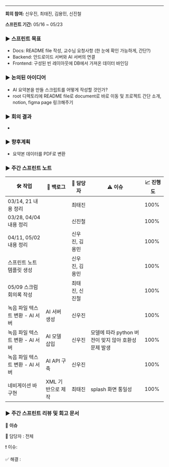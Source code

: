 ---

**회의 참여:** 신우진, 최태진, 김용민, 신진철

**스프린트 기간:** 05/16 ~ 05/23

### ▶️ 스프린트 목표

- Docs: README file 작성, 교수님 요청사항 (한 눈에 확인 가능하게, 간단?)
- Backend: 안드로이드 서버와 AI 서버의 연결
- Frontend: 구성된 빈 레이아웃에 DB에서 가져온 데이터 바인딩

### ▶️ 논의된 아이디어

- AI 요약본을 만들 스크립트를 어떻게 작성할 것인가?
- root 디렉토리에 README file로 document로 바로 이동 및 프로젝트 간단 소개, notion, figma page 링크해주기

### ▶️ 회의 결과

- 

### ▶️ 향후계획

- 요약본 데이터를 PDF로 변환

### ▶️ 주간 스프린트 노트

| 🛠️ 작업 | 📜 백로그 | 👤 담당자 | ⚠️ 이슈 | 📈 진행도 |
| --- | --- | --- | --- | --- |
| 03/14, 21 내용 정리 |  | 최태진 |  | 100% |
| 03/28, 04/04 내용 정리 |  | 신진철 |  | 100% |
| 04/11, 05/02 내용 정리 |  | 신우진, 김용민 |  | 100% |
| 스프린트 노트 템플릿 생성 |  | 신우진, 김용민 |  | 100% |
| 05/09 스크럼 회의록 작성 |  | 최태진, 신진철 |  | 100% |
| 녹음 파일 텍스트 변환 - AI 서버 | AI 서버 생성 | 신우진 |  | 100% |
| 녹음 파일 텍스트 변환 - AI 서버 | AI 모델 삽입 | 신우진 | 모델에 따라 python 버전이 맞지 않아 호환성 문제 발생 | 100% |
| 녹음 파일 텍스트 변환 - AI 서버 | AI API 구축 | 신우진 |  | 100% |
| 네비게이션 바 구현 | XML 기반으로 제작 | 최태진 |  splash 화면 통일성 | 100% |

### ▶️ 주간 스프린트 리뷰 및 회고 문서

🔴 **이슈**

👤 담당자 : 전체

❗ 이슈: 

✅ 해결 :
